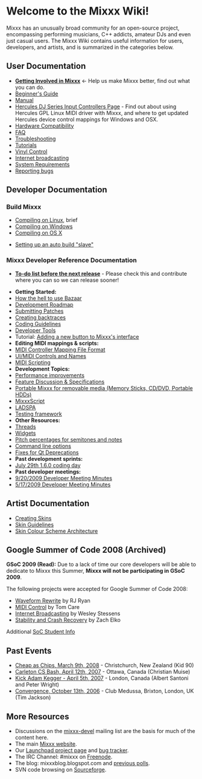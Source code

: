 # Welcome to the Mixxx Wiki\!

Mixxx has an unusually broad community for an open-source project,
encompassing performing musicians, C++ addicts, amateur DJs and even
just casual users. The Mixxx Wiki contains useful information for users,
developers, and artists, and is summarized in the categories below.

## User Documentation

  - **[Getting Involved in Mixxx](Getting%20Involved)** \<- Help us make
    Mixxx better, find out what you can do.
  - [Beginner's Guide](Beginner's%20Guide)
  - [Manual](Manual)
  - [Hercules DJ Series Input Controllers Page](Hercules) - Find out
    about using Hercules GPL Linux MIDI driver with Mixxx, and where to
    get updated Hercules device control mappings for Windows and OSX.
  - [Hardware Compatibility](Hardware%20Compatibility)
  - [FAQ](FAQ)
  - [Troubleshooting](Troubleshooting)
  - [Tutorials](Tutorials)
  - [Vinyl Control](Vinyl%20Control)
  - [Internet broadcasting](Internet%20broadcasting)
  - [System Requirements](System%20Requirements)
  - [Reporting bugs](Reporting%20bugs)

## Developer Documentation

### Build Mixxx

  - [Compiling on Linux](Compiling%20on%20Linux), brief
  - [Compiling on Windows](Compiling%20on%20Windows)
  - [Compiling on OS X](Compiling%20on%20OS%20X)

<!-- end list -->

  - [Setting up an auto build
    "slave"](Setting%20up%20an%20auto%20build%20"slave")

### Mixxx Developer Reference Documentation

  - **[To-do list before the next release](1.8.0_to_do_list)** - Please
    check this and contribute where you can so we can release sooner\!

<!-- end list -->

  - **Getting Started:**
  - [How the hell to use Bazaar](Using%20Bazaar)
  - [Development Roadmap](Development%20Roadmap)
  - [Submitting Patches](Submitting%20Patches)
  - [Creating backtraces](Creating%20backtraces)
  - [Coding Guidelines](Coding%20Guidelines)
  - [Developer Tools](Developer%20Tools)
  - Tutorial: [Adding a new button to Mixxx's
    interface](Adding%20a%20new%20button%20to%20Mixxx's%20interface)
  - **Editing MIDI mappings & scripts:**
  - [MIDI Controller Mapping File
    Format](MIDI%20Controller%20Mapping%20File%20Format)
  - [UI/MIDI Controls and
    Names](midi_controller_mapping_file_format#ui_midi_controls_and_names)
  - [MIDI Scripting](MIDI%20Scripting)
  - **Development Topics:**
  - [Performance improvements](Performance%20improvements)
  - [Feature Discussion & Specifications](feature_discussion)
  - [Portable Mixxx for removable media (Memory Sticks, CD/DVD, Portable
    HDDs)](Portable%20Mixxx)
  - [MixxxScript](MixxxScript)
  - [LADSPA](LADSPA)
  - [Testing framework](Testing%20framework)
  - **Other Resources:**
  - [Threads](Threads)
  - [Widgets](Widgets)
  - [Pitch percentages for semitones and
    notes](Pitch%20percentages%20for%20semitones%20and%20notes)
  - [Command line options](Command%20line%20options)
  - [Fixes for Qt Deprecations](Fixes%20for%20Qt%20Deprecations)
  - **Past development sprints:**
  - [July 29th 1.6.0 coding day](Coding%20Day%20Activities)
  - **Past developer meetings:**
  - [9/20/2009 Developer Meeting
    Minutes](9/20/2009%20Developer%20Meeting%20Minutes)
  - [5/17/2009 Developer Meeting
    Minutes](5/17/2009%20Developer%20Meeting%20Minutes)

## Artist Documentation

  - [Creating Skins](Creating%20Skins)
  - [Skin Guidelines](Skin%20Guidelines)
  - [Skin Colour Scheme
    Architecture](Skin%20Colour%20Scheme%20Architecture)

## Google Summer of Code 2008 (Archived)

**GSoC 2009 (Read):** Due to a lack of time our core developers will be
able to dedicate to Mixxx this Summer, **Mixxx will not be participating
in GSoC 2009**.

The following projects were accepted for Google Summer of Code 2008:

  - [Waveform Rewrite](gsoc2008/waveform_rewrite) by RJ Ryan
  - [MIDI Control](gsoc2008/midi_control) by Tom Care
  - [Internet Broadcasting](gsoc2008/internet_broadcasting) by Wesley
    Stessens
  - [Stability and Crash
    Recovery](gsoc2008/stability_and_crash_recovery) by Zach Elko

Additional [SoC Student Info](SoC%20Student%20Info)

## Past Events

  - [Cheap as Chips, March 9th, 2008](cheapaschips20080309) -
    Christchurch, New Zealand (Kid 90)
  - [Carleton CS Bash, April 12th, 2007](haz200704012) - Ottawa, Canada
    (Christian Muise)
  - [Kick Adam Kegger - April 5th, 2007](kickadamkegger20070405) -
    London, Canada (Albert Santoni and Peter Wright)
  - [Convergence, October 13th, 2006](convergence20061013) - Club
    Medussa, Brixton, London, UK (Tim Jackson) 

## More Resources

  - Discussions on the
    [mixxx-devel](https://lists.sourceforge.net/lists/listinfo/mixxx-devel)
    mailing list are the basis for much of the content here.
  - The main [Mixxx website](http://www.mixxx.org).
  - Our [Launchpad project page](http://www.launchpad.net/mixxx/) and
    [bug tracker](https://bugs.launchpad.net/mixxx/).
  - The IRC Channel: \#mixxx on [Freenode](http://freenode.net/).
  - The blog: mixxxblog.blogspot.com and [previous
    polls](previous%20polls).
  - SVN code browsing on
    [Sourceforge](http://mixxx.svn.sourceforge.net/viewvc/mixxx/).
